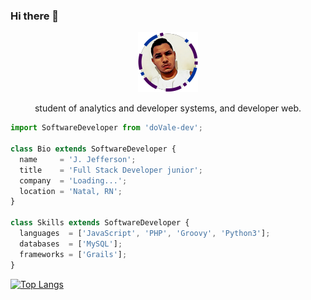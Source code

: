 ### Hi there 👋

<p align="center">
  <img src="https://github.com/Jefferson682/Jefferson682/blob/master/jeff-small.png" />
  <p align="center">student of analytics and developer systems, and developer web.</p>
</p>

```js
import SoftwareDeveloper from 'doVale-dev';

class Bio extends SoftwareDeveloper {
  name     = 'J. Jefferson';
  title    = 'Full Stack Developer junior';
  company  = 'Loading...';
  location = 'Natal, RN';
}

class Skills extends SoftwareDeveloper {
  languages  = ['JavaScript', 'PHP', 'Groovy', 'Python3'];
  databases  = ['MySQL'];
  frameworks = ['Grails'];
}
```

[![Top Langs](https://github-readme-stats.vercel.app/api/top-langs/?username=Jefferson682&layout=compact)](https://github.com/anuraghazra/github-readme-stats)





<!--
**Jefferson682/Jefferson682** is a ✨ _special_ ✨ repository because its `README.md` (this file) appears on your GitHub profile.

Here are some ideas to get you started:

- 🔭 I’m currently working on ...
- 🌱 I’m currently learning ...
- 👯 I’m looking to collaborate on ...
- 🤔 I’m looking for help with ...
- 💬 Ask me about ...
- 📫 How to reach me: ...
- 😄 Pronouns: ...
- ⚡ Fun fact: ...
-->

